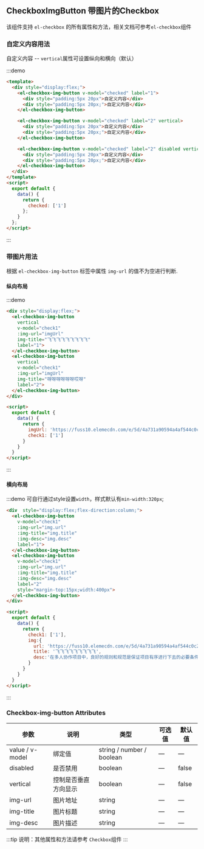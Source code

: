 ## CheckboxImgButton 带图片的Checkbox

该组件支持 `el-checkbox` 的所有属性和方法，相关文档可参考`el-checkbox`组件

### 自定义内容用法

自定义内容 -- `vertical`属性可设置纵向和横向（默认）

:::demo 
```html
<template>
  <div style="display:flex;">
    <el-checkbox-img-button v-model="checked" label="1">
      <div style="padding:5px 20px">自定义内容</div>
      <div style="padding:5px 20px;">自定义内容</div>
    </el-checkbox-img-button>

    <el-checkbox-img-button v-model="checked" label="2" vertical>
      <div style="padding:5px 20px">自定义内容</div>
      <div style="padding:5px 20px;">自定义内容</div>
    </el-checkbox-img-button>

    <el-checkbox-img-button v-model="checked" label="2" disabled vertical>
      <div style="padding:5px 20px">自定义内容</div>
      <div style="padding:5px 20px;">自定义内容</div>
    </el-checkbox-img-button>
  </div>
</template>
<script>
  export default {
    data() {
      return {
        checked: ['1']
      };
    }
  };
</script>
```
:::

### 带图片用法

根据 `el-checkbox-img-button` 标签中属性 `img-url` 的值不为空进行判断.

#### 纵向布局

:::demo
```html
<div style="display:flex;">
  <el-checkbox-img-button
    vertical
    v-model="check1"
    :img-url="imgUrl"
    img-title="飞飞飞飞飞飞飞飞飞"
    label="1">
  </el-checkbox-img-button>
  <el-checkbox-img-button
    vertical
    v-model="check1"
    :img-url="imgUrl"
    img-title="呀呀呀呀呀呀哎呀"
    label="2">
  </el-checkbox-img-button>
</div>

<script>
  export default {
    data() {
      return {
        imgUrl: 'https://fuss10.elemecdn.com/e/5d/4a731a90594a4af544c0c25941171jpeg.jpeg',
        check1: ['1']
      }
    }
  }
</script>
```
:::

#### 横向布局

:::demo 可自行通过style设置`width`，样式默认有`min-width:320px`;
```html
<div  style="display:flex;flex-direction:column;">
  <el-checkbox-img-button  
    v-model="check1"
    :img-url="img.url"
    :img-title="img.title"
    :img-desc="img.desc"
    label="1">
  </el-checkbox-img-button>
  <el-checkbox-img-button  
    v-model="check1"
    :img-url="img.url"
    :img-title="img.title"
    :img-desc="img.desc"
    label="2"
    style="margin-top:15px;width:400px">
  </el-checkbox-img-button>
</div>

<script>
  export default {
    data() {
      return {
        check1: ['1'],
        img:{
          url: 'https://fuss10.elemecdn.com/e/5d/4a731a90594a4af544c0c25941171jpeg.jpeg',
          title: '飞飞飞飞飞飞飞飞飞',
          desc:'在多人协作项目中，良好的规则和规范是保证项目有序进行下去的必要条件'
        }
      }
    }
  }
</script>
```
:::

### Checkbox-img-button Attributes
| 参数      | 说明    | 类型      | 可选值       | 默认值   |
|---------- |-------- |---------- |-------------  |-------- |
| value / v-model | 绑定值 | string / number / boolean | — | — |
| disabled  | 是否禁用    | boolean   | — | false   |
| vertical  | 控制是否垂直方向显示    | boolean   | — | false   |
| img-url  | 图片地址    | string   | — | —   |
| img-title  | 图片标题    | string   | — | —  |
| img-desc  | 图片描述    | string   | — | —  |

:::tip
说明：其他属性和方法请参考 `Checkbox`组件
:::